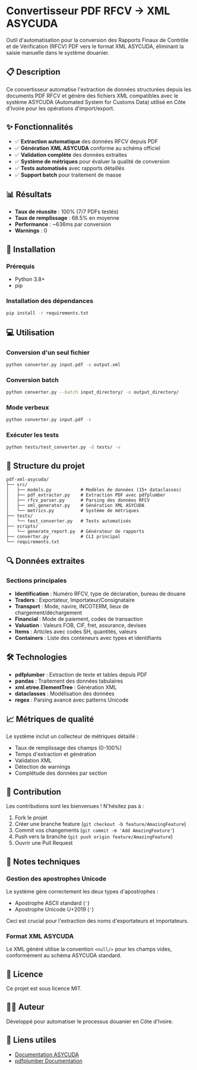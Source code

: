 # Convertisseur PDF RFCV → XML ASYCUDA

Outil d'automatisation pour la conversion des Rapports Finaux de Contrôle et de Vérification (RFCV) PDF vers le format XML ASYCUDA, éliminant la saisie manuelle dans le système douanier.

## 📋 Description

Ce convertisseur automatise l'extraction de données structurées depuis les documents PDF RFCV et génère des fichiers XML compatibles avec le système ASYCUDA (Automated System for Customs Data) utilisé en Côte d'Ivoire pour les opérations d'import/export.

## ✨ Fonctionnalités

- ✅ **Extraction automatique** des données RFCV depuis PDF
- ✅ **Génération XML ASYCUDA** conforme au schéma officiel
- ✅ **Validation complète** des données extraites
- ✅ **Système de métriques** pour évaluer la qualité de conversion
- ✅ **Tests automatisés** avec rapports détaillés
- ✅ **Support batch** pour traitement de masse

## 📊 Résultats

- **Taux de réussite** : 100% (7/7 PDFs testés)
- **Taux de remplissage** : 68.5% en moyenne
- **Performance** : ~636ms par conversion
- **Warnings** : 0

## 🚀 Installation

### Prérequis

- Python 3.8+
- pip

### Installation des dépendances

```bash
pip install -r requirements.txt
```

## 💻 Utilisation

### Conversion d'un seul fichier

```bash
python converter.py input.pdf -o output.xml
```

### Conversion batch

```bash
python converter.py --batch input_directory/ -o output_directory/
```

### Mode verbeux

```bash
python converter.py input.pdf -v
```

### Exécuter les tests

```bash
python tests/test_converter.py -d tests/ -v
```

## 📁 Structure du projet

```
pdf-xml-asycuda/
├── src/
│   ├── models.py           # Modèles de données (15+ dataclasses)
│   ├── pdf_extractor.py    # Extraction PDF avec pdfplumber
│   ├── rfcv_parser.py      # Parsing des données RFCV
│   ├── xml_generator.py    # Génération XML ASYCUDA
│   └── metrics.py          # Système de métriques
├── tests/
│   └── test_converter.py   # Tests automatisés
├── scripts/
│   └── generate_report.py  # Générateur de rapports
├── converter.py            # CLI principal
└── requirements.txt
```

## 🔍 Données extraites

### Sections principales

- **Identification** : Numéro RFCV, type de déclaration, bureau de douane
- **Traders** : Exportateur, Importateur/Consignataire
- **Transport** : Mode, navire, INCOTERM, lieux de chargement/déchargement
- **Financial** : Mode de paiement, codes de transaction
- **Valuation** : Valeurs FOB, CIF, fret, assurance, devises
- **Items** : Articles avec codes SH, quantités, valeurs
- **Containers** : Liste des conteneurs avec types et identifiants

## 🛠️ Technologies

- **pdfplumber** : Extraction de texte et tables depuis PDF
- **pandas** : Traitement des données tabulaires
- **xml.etree.ElementTree** : Génération XML
- **dataclasses** : Modélisation des données
- **regex** : Parsing avancé avec patterns Unicode

## 📈 Métriques de qualité

Le système inclut un collecteur de métriques détaillé :

- Taux de remplissage des champs (0-100%)
- Temps d'extraction et génération
- Validation XML
- Détection de warnings
- Complétude des données par section

## 🤝 Contribution

Les contributions sont les bienvenues ! N'hésitez pas à :

1. Fork le projet
2. Créer une branche feature (`git checkout -b feature/AmazingFeature`)
3. Commit vos changements (`git commit -m 'Add AmazingFeature'`)
4. Push vers la branche (`git push origin feature/AmazingFeature`)
5. Ouvrir une Pull Request

## 📝 Notes techniques

### Gestion des apostrophes Unicode

Le système gère correctement les deux types d'apostrophes :
- Apostrophe ASCII standard (`'`)
- Apostrophe Unicode U+2019 (`'`)

Ceci est crucial pour l'extraction des noms d'exportateurs et importateurs.

### Format XML ASYCUDA

Le XML généré utilise la convention `<null/>` pour les champs vides, conformément au schéma ASYCUDA standard.

## 📄 Licence

Ce projet est sous licence MIT.

## 👨‍💻 Auteur

Développé pour automatiser le processus douanier en Côte d'Ivoire.

## 🔗 Liens utiles

- [Documentation ASYCUDA](https://asycuda.org/)
- [pdfplumber Documentation](https://github.com/jsvine/pdfplumber)
